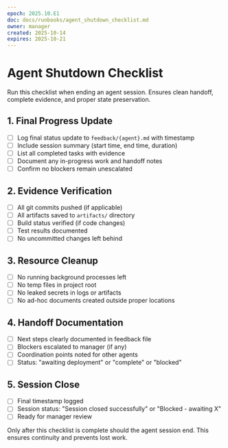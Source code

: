 ```yaml
---
epoch: 2025.10.E1
doc: docs/runbooks/agent_shutdown_checklist.md
owner: manager
created: 2025-10-14
expires: 2025-10-21
---
```

# Agent Shutdown Checklist

Run this checklist when ending an agent session. Ensures clean handoff, complete evidence, and proper state preservation.

## 1. Final Progress Update
- [ ] Log final status update to `feedback/{agent}.md` with timestamp
- [ ] Include session summary (start time, end time, duration)
- [ ] List all completed tasks with evidence
- [ ] Document any in-progress work and handoff notes
- [ ] Confirm no blockers remain unescalated

## 2. Evidence Verification
- [ ] All git commits pushed (if applicable)
- [ ] All artifacts saved to `artifacts/` directory
- [ ] Build status verified (if code changes)
- [ ] Test results documented
- [ ] No uncommitted changes left behind

## 3. Resource Cleanup
- [ ] No running background processes left
- [ ] No temp files in project root
- [ ] No leaked secrets in logs or artifacts
- [ ] No ad-hoc documents created outside proper locations

## 4. Handoff Documentation
- [ ] Next steps clearly documented in feedback file
- [ ] Blockers escalated to manager (if any)
- [ ] Coordination points noted for other agents
- [ ] Status: "awaiting deployment" or "complete" or "blocked"

## 5. Session Close
- [ ] Final timestamp logged
- [ ] Session status: "Session closed successfully" or "Blocked - awaiting X"
- [ ] Ready for manager review

Only after this checklist is complete should the agent session end. This ensures continuity and prevents lost work.

